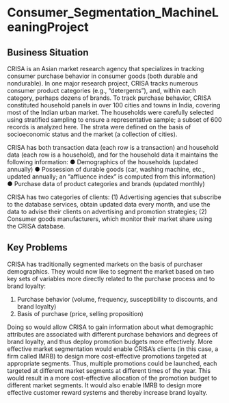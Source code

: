# Consumer_Segmentation_MachineLeaningProject

## Business Situation

CRISA is an Asian market research agency that specializes in tracking consumer purchase behavior in consumer goods (both durable and nondurable). In one major research project, CRISA tracks numerous consumer product categories (e.g., “detergents”), and, within each category, perhaps dozens of brands. To track purchase behavior, CRISA constituted household panels in over 100 cities and towns in India, covering
most of the Indian urban market. The households were carefully selected using stratified sampling to ensure a representative sample; a subset of 600 records is analyzed here. The strata were defined on the basis of socioeconomic status and the market (a collection of cities).

CRISA has both transaction data (each row is a transaction) and household data (each row is a household), and for the household data it maintains the following information:
● Demographics of the households (updated annually)
● Possession of durable goods (car, washing machine, etc., updated annually; an “affluence index” is computed from this information)
● Purchase data of product categories and brands (updated monthly)

CRISA has two categories of clients: 
(1) Advertising agencies that subscribe to the database services, obtain updated data every month, and use the data to advise their clients on advertising and promotion strategies; 
(2) Consumer goods manufacturers, which monitor their market share using the CRISA database.


## Key Problems

CRISA has traditionally segmented markets on the basis of purchaser demographics. They would now like to segment the market based on two key sets of variables more directly related to the purchase process and to
brand loyalty:
1. Purchase behavior (volume, frequency, susceptibility to discounts, and brand loyalty)
2. Basis of purchase (price, selling proposition)

Doing so would allow CRISA to gain information about what demographic attributes are associated with different purchase behaviors and degrees of brand loyalty, and thus deploy promotion budgets more effectively. More effective market segmentation would enable CRISA’s clients (in this case, a firm called IMRB) to design more cost-effective promotions targeted at appropriate segments. Thus, multiple promotions could be launched, each targeted at different market segments at different times of the year. This would result in a more cost-effective allocation of the promotion budget to different market segments. 
It would also enable IMRB to design more effective customer reward systems and thereby increase brand loyalty.
